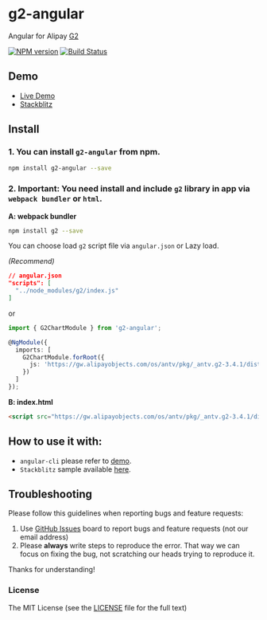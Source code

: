 # g2-angular
Angular for Alipay [G2](https://antv.alipay.com/)

[![NPM version](https://img.shields.io/npm/v/g2-angular.svg)](https://www.npmjs.com/package/g2-angular)
[![Build Status](https://travis-ci.org/cipchk/g2-angular.svg?branch=master)](https://travis-ci.org/cipchk/g2-angular)

## Demo

- [Live Demo](https://cipchk.github.io/g2-angular/)
- [Stackblitz](https://stackblitz.com/edit/g2-angular)

## Install

### 1. You can install `g2-angular` from npm.

```bash
npm install g2-angular --save
```

### 2. **Important:** You need install and include `g2` library in app via `webpack bundler` or `html`.

**A: webpack bundler**

```bash
npm install g2 --save
```

You can choose load `g2` script file via `angular.json` or Lazy load.

*(Recommend)*
```json
// angular.json
"scripts": [
  "../node_modules/g2/index.js"
]
```

or

```typescript
import { G2ChartModule } from 'g2-angular';

@NgModule({
  imports: [
    G2ChartModule.forRoot({
      js: 'https://gw.alipayobjects.com/os/antv/pkg/_antv.g2-3.4.1/dist/g2.min.js'
    })
  ]
});
```

**B: index.html**

```html
<script src="https://gw.alipayobjects.com/os/antv/pkg/_antv.g2-3.4.1/dist/g2.min.js"></script>
```

## How to use it with:

+ `angular-cli` please refer to [demo](./demo/src/app/).
+ `Stackblitz` sample available [here](https://stackblitz.com/edit/g2-angular).

## Troubleshooting

Please follow this guidelines when reporting bugs and feature requests:

1. Use [GitHub Issues](https://github.com/cipchk/g2-angular/issues) board to report bugs and feature requests (not our email address)
2. Please **always** write steps to reproduce the error. That way we can focus on fixing the bug, not scratching our heads trying to reproduce it.

Thanks for understanding!

### License

The MIT License (see the [LICENSE](https://github.com/cipchk/g2-angular/blob/master/LICENSE) file for the full text)
